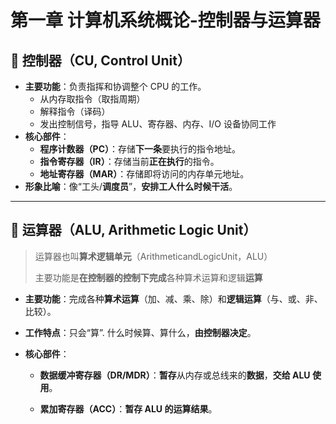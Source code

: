 # 第一章 计算机系统概论-控制器与运算器
## 📌 控制器（CU, Control Unit）

- **主要功能**：负责指挥和协调整个 CPU 的工作。
  - 从内存取指令（取指周期）
  - 解释指令（译码）
  - 发出控制信号，指导 ALU、寄存器、内存、I/O 设备协同工作
- **核心部件**：
  - **程序计数器（PC）**：存储**下一条**要执行的指令地址。
  - **指令寄存器（IR）**：存储当前**正在执行**的指令。
  - **地址寄存器（MAR）**：存储即将访问的内存单元地址。
- **形象比喻**：像“工头/**调度员**”，**安排工人什么时候干活**。

------

## 📌 运算器（ALU, Arithmetic Logic Unit）

> 运算器也叫**算术逻辑单元**（ArithmeticandLogicUnit，ALU）
>
> 主要功能是**在控制器的控制下完成**各种算术运算和逻辑**运算**

- **主要功能**：完成各种**算术运算**（加、减、乘、除）和**逻辑运算**（与、或、非、比较）。

- **工作特点**：只会“算”. 什么时候算、算什么，**由控制器决定**。

- **核心部件**：
  
  -  **数据缓冲寄存器（DR/MDR）**：**暂存**从内存或总线来的**数据**，**交给 ALU 使用**。
  
  - **累加寄存器（ACC）**：**暂存 ALU 的运算结果**。

